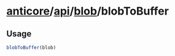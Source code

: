 # [anticore](../../../../../#reference)/[api](../../#reference)/[blob](../#reference)/<a name="reference">blobToBuffer</a>

## Usage

```js
blobToBuffer(blob)
```